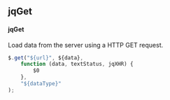 ## jqGet
#### jqGet
Load data from the server using a HTTP GET request.
```javascript
$.get("${url}", ${data},
	function (data, textStatus, jqXHR) {
		$0
	},
	"${dataType}"
);
```